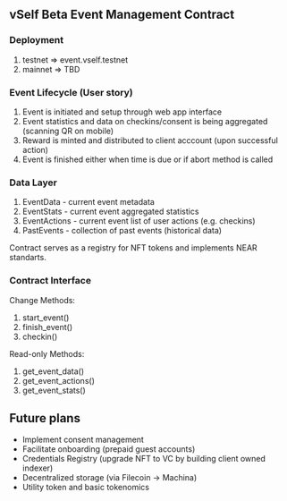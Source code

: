 ## vSelf Beta Event Management Contract

### Deployment

1. testnet => event.vself.testnet
1. mainnet => TBD

### Event Lifecycle (User story)

1. Event is initiated and setup through web app interface
1. Event statistics and data on checkins/consent is being aggregated (scanning QR on mobile)
1. Reward is minted and distributed to client acccount (upon successful action)
1. Event is finished either when time is due or if abort method is called

### Data Layer

1. EventData - current event metadata
1. EventStats - current event aggregated statistics
1. EventActions - current event list of user actions (e.g. checkins)
1. PastEvents - collection of past events (historical data)

Contract serves as a registry for NFT tokens and implements NEAR standarts.

### Contract Interface

Change Methods:

1. start_event()
1. finish_event()
1. checkin()

Read-only Methods:

1. get_event_data()
1. get_event_actions()
1. get_event_stats()

## Future plans

- Implement consent management
- Facilitate onboarding (prepaid guest accounts)
- Credentials Registry (upgrade NFT to VC by building client owned indexer)
- Decentralized storage (via Filecoin -> Machina)
- Utility token and basic tokenomics


